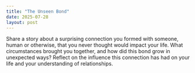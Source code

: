 ```yaml
---
title: "The Unseen Bond"
date: 2025-07-28
layout: post
---
```


Share a story about a surprising connection you formed with someone, human or otherwise, that you never thought would impact your life. What circumstances brought you together, and how did this bond grow in unexpected ways? Reflect on the influence this connection has had on your life and your understanding of relationships.
